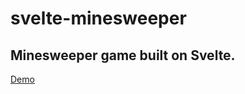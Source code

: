 # svelte-minesweeper

Minesweeper game built on Svelte.
----------

[Demo](https://svelte-minesweeper.vercel.app/)
